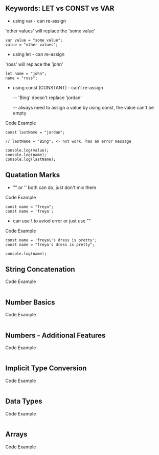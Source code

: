 ## Keywords: LET vs CONST vs VAR

- using var - can re-assign

'other values' will replace the 'some value'

```
var value = "some value";
value = "other values";
```

- using let - can re-assign

'ross' will replace the 'john'

```
let name = "john";
name = "ross";
```

- using const (CONSTANT) - can't re-assign

    -- 'Bing' doesn't replace 'jordan'

    -- always need to assign a value by using const, the value can't be empty

Code Example
```
const lastName = "jordan";

// lastName = "Bing"; <- not work, has an error message

console.log(value);
console.log(name);
console.log(lastName);
```

## Quatation Marks

- "" or '' both can do, just don't mix them

Code Example
```
const name = "freya";
const name = 'freya';
```

- can use \ to aviod error or just use ""

Code Example
```
const name = 'freya\'s dress is pretty';
const name = "freya's dress is pretty";

console.log(name);
```

## String Concatenation

Code Example
```

```

## Number Basics

Code Example
```

```

## Numbers - Additional Features​

Code Example
```

```

## Implicit Type Conversion

Code Example
```

```

## Data Types

Code Example
```

```

## Arrays

Code Example
```

```
